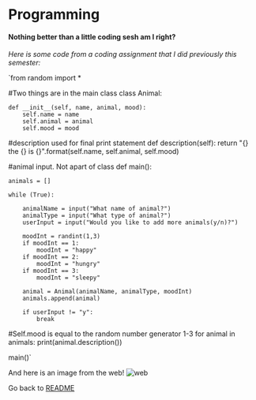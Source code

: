 # Programming

#### Nothing better than a little coding sesh am I right? 

*Here is some code from a coding assignment that I did previously this semester:*



`from random import *

#Two things are in the main class
class Animal:
    

    def __init__(self, name, animal, mood):
        self.name = name
        self.animal = animal
        self.mood = mood

#description used for final print statement
    def description(self):
        return "{} the {} is {}".format(self.name, self.animal, self.mood)

#animal input. Not apart of class
def main():
    
    animals = []
    
    while (True):
    
        animalName = input("What name of animal?")
        animalType = input("What type of animal?")
        userInput = input("Would you like to add more animals(y/n)?")
    
        moodInt = randint(1,3)
        if moodInt == 1:
            moodInt = "happy"
        if moodInt == 2:
            moodInt = "hungry"
        if moodInt == 3:
            moodInt = "sleepy"
    
        animal = Animal(animalName, animalType, moodInt)
        animals.append(animal)
    
        if userInput != "y":
            break

#Self.mood is equal to the random number generator 1-3
    for animal in animals:
        print(animal.description())

main()`

And here is an image from the web!
![web](http://www.pngall.com/shrek-png/download/30981)



Go back to [README](READ.md)

